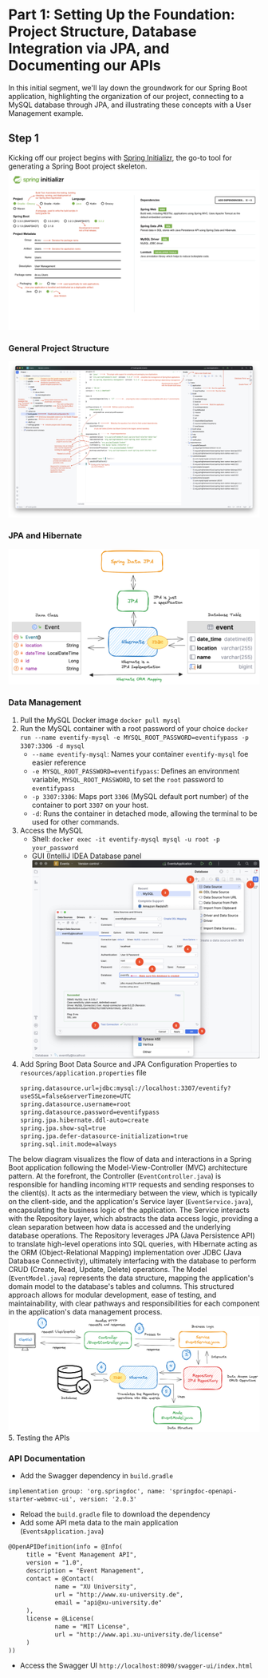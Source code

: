 # Part 1: Setting Up the Foundation: Project Structure, Database Integration via JPA, and Documenting our APIs
In this initial segment, we'll lay down the groundwork for our Spring Boot application, highlighting the organization of our project, connecting to a MySQL database through JPA, and illustrating these concepts with a User Management example. 

## Step 1
Kicking off our project begins with [Spring Initializr](https://start.spring.io/), the go-to tool for generating a Spring Boot project skeleton. 
![Spring Initializr](https://github.com/baheerxu/SpringBoot/blob/main/Part1/imgs/1.png)
### General Project Structure
![Spring Initializr](https://github.com/baheerxu/SpringBoot/blob/main/Part1/imgs/2.png)
### JPA and Hibernate
![Spring Initializr](https://github.com/baheerxu/SpringBoot/blob/main/Part1/imgs/3.png)
### Data Management
1. Pull the MySQL Docker image ```docker pull mysql```
2. Run the MySQL container with a root password of your choice  ``` docker run --name eventify-mysql -e MYSQL_ROOT_PASSWORD=eventifypass -p 3307:3306 -d mysql ```
   - ```--name eventify-mysql```: Names your container ```eventify-mysql``` foe easier reference
   - ```-e MYSQL_ROOT_PASSWORD=eventifypass```: Defines an environment variable, ```MYSQL_ROOT_PASSWORD```, to set the ```root``` password to ```eventifypass```
   - ```-p 3307:3306```: Maps port ```3306``` (MySQL default port number) of the container to port ```3307``` on your host.
   - ```-d```: Runs the container in detached mode, allowing the terminal to be used for other commands.
3. Access the MySQL
   - Shell: ```docker exec -it eventify-mysql mysql -u root -p your_password```
   - GUI (IntelliJ IDEA Database panel
     ![Spring Initializr](https://github.com/baheerxu/SpringBoot/blob/main/Part1/imgs/5.png)
4. Add Spring Boot Data Source and JPA Configuration Properties to ```resources/application.properties``` file
   ```
   spring.datasource.url=jdbc:mysql://localhost:3307/eventify?useSSL=false&serverTimezone=UTC
   spring.datasource.username=root
   spring.datasource.password=eventifypass
   spring.jpa.hibernate.ddl-auto=create
   spring.jpa.show-sql=true
   spring.jpa.defer-datasource-initialization=true
   spring.sql.init.mode=always
   ```
The below diagram visualizes the flow of data and interactions in a Spring Boot application following the Model-View-Controller (MVC) architecture pattern. At the forefront, the Controller (```EventController.java```) is responsible for handling incoming ```HTTP``` requests and sending responses to the client(s). It acts as the intermediary between the view, which is typically on the client-side, and the application's Service layer (```EventService.java```), encapsulating the business logic of the application. The Service interacts with the Repository layer, which abstracts the data access logic, providing a clean separation between how data is accessed and the underlying database operations. The Repository leverages JPA (Java Persistence API) to translate high-level operations into SQL queries, with Hibernate acting as the ORM (Object-Relational Mapping) implementation over JDBC (Java Database Connectivity), ultimately interfacing with the database to perform CRUD (Create, Read, Update, Delete) operations. The Model (```EventModel.java```) represents the data structure, mapping the application's domain model to the database's tables and columns. This structured approach allows for modular development, ease of testing, and maintainability, with clear pathways and responsibilities for each component in the application's data management process.
![Spring Initializr](https://github.com/baheerxu/SpringBoot/blob/main/Part1/imgs/4.png)
5. Testing the APIs

### API Documentation
   - Add the Swagger dependency in ```build.gradle```
   ```
   implementation group: 'org.springdoc', name: 'springdoc-openapi-starter-webmvc-ui', version: '2.0.3'
   ```
   - Reload the ```build.gradle``` file to download the dependency
   - Add some API meta data to the main application (```EventsApplication.java```)
   ```
   @OpenAPIDefinition(info = @Info(
		title = "Event Management API",
		version = "1.0",
		description = "Event Management",
		contact = @Contact(
				name = "XU University",
				url = "http://www.xu-university.de",
				email = "api@xu-university.de"
		),
		license = @License(
				name = "MIT License",
				url = "http://www.api.xu-university.de/license"
		)
))
   ```
   - Access the Swagger UI ```http://localhost:8090/swagger-ui/index.html```

